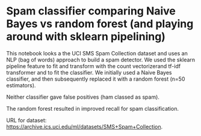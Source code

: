 # Spam classifier comparing Naive Bayes vs random forest (and playing around with sklearn pipelining)

This notebook looks a the UCI SMS Spam Collection dataset and uses an NLP (bag of words) approach to build a spam detector.  We used the sklearn pipeline feature to fit and transform with the count vectorizerand tf-idf transformer and to fit the classifier.  We initially used a Naive Bayes classifier, and then subsequently replaced it with a random forest (n=50 estimators). 

Neither classifier gave false positives (ham classed as spam). 

The random forest resulted in improved recall for spam classification. 

URL for dataset: https://archive.ics.uci.edu/ml/datasets/SMS+Spam+Collection.
